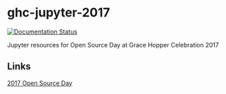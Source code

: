 # ghc-jupyter-2017

[![Documentation Status](http://readthedocs.org/projects/jupyter-ghc/badge/?version=latest)](http://jupyter-ghc.readthedocs.io/en/latest/?badge=latest)

Jupyter resources for Open Source Day at Grace Hopper Celebration 2017

## Links

[2017 Open Source Day](https://ghc.anitaborg.org/2017-attend/conference-overview/open-source-day/)


